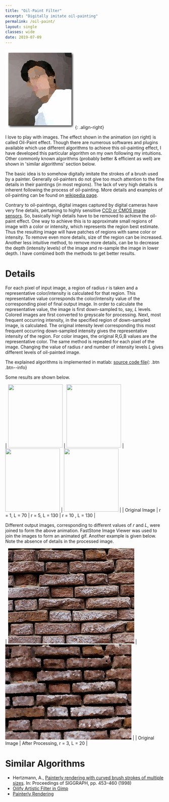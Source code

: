 ```yaml
---
title: "Oil-Paint Filter"
excerpt: "Digitally imitate oil-painting"
permalink: /oil-paint/
layout: single
classes: wide
date: 2019-07-09
---
```


![image-right](/assets/images/chitresh_oil.gif){: .align-right}

I love to play with images. The effect shown in the animation (on right) is called Oil-Paint effect. Though there are numerous softwares and plugins available which use different algorithms to achieve this oil-painting effect, I have developed this particular algorithm on my own following my intuitions. Other commonly known algorithms (probably better & efficient as well) are shown in 'similar algorithms' section below.

The basic idea is to somehow digitally imitate the strokes of a brush used by a painter. Generally oil-painters do not give too much attention to the fine details in their paintings (in most regions). The lack of very high details is inherent following the process of oil-painting. More details and examples of oil-painting can be found on [wikipedia page](http://en.wikipedia.org/wiki/Oil_painting).

Contrary to oil-paintings, digital images captured by digital cameras have very fine details, pertaining to highly sensitive [CCD or CMOS image sensors](http://en.wikipedia.org/wiki/Image_sensor). So, basically high details have to be removed to achieve the oil-paint effect. One way to achieve this is to approximate small regions of image with a color or intensity, which represents the region best estimate. Thus the resulting image will have patches of regions with same color or intensity. To remove even more details, size of the region can be increased. Another less intuitive method, to remove more details, can be to decrease the depth (intensity levels) of the image and re-sample the image in lower depth. I have combined both the methods to get better results.

# Details
For each pixel of input image, a region of radius *r* is taken and a representative color/intensity is calculated for that region. This representative value corresponds the color/intensity value of the corresponding pixel of final output image. In order to calculate the representative value, the image is first down-sampled to, say, *L* levels. Colored images are first converted to greyscale for processing. Next, most  frequent occurring intensity, in the specified region of down-sampled image, is calculated. The original intensity level corresponding this most frequent occurring down-sampled intensity gives the representative intensity of the region. For color images, the original R,G,B values are the representative color. The same method is repeated for each pixel of the image. Changing the value of radius *r* and number of intensity levels *L* gives different levels of oil-painted image. 

The explained algorithms is implemented in matlab: [source code file](http://neuroimage.usc.edu/~chitresh/files/OilPaint.m){: .btn .btn--info}

Some results are shown below.

| <img border="0" height="200" src="http://lh5.ggpht.com/_mNhxSKVM93A/SkxvvCzsXeI/AAAAAAAAEZo/cXXJoFykIcw/chitresh13.jpg" width="173" /> | <img border="0" height="200" src="http://lh5.ggpht.com/_mNhxSKVM93A/SkxvwtMml0I/AAAAAAAAEZ8/Db5iPCpg9I0/chitresh10.jpg" width="173" /> | <img border="0" height="200" src="http://lh6.ggpht.com/_mNhxSKVM93A/SkxvyKdRyqI/AAAAAAAAEaM/WYUFp0ua3Gw/chitresh06.jpg" width="173" /> | <img border="0" height="200" src="http://lh5.ggpht.com/_mNhxSKVM93A/SkxvzuRO0aI/AAAAAAAAEag/F0YFbCI24Fs/chitresh01.jpg" width="173" /> |
| Original Image | r = 1, L = 70 | r = 5, L = 130 | r = 10 , L = 130 |


Different output images, corresponding to different values of *r* and *L*, were joined to form the above animation. FastStone Image Viewer was used to join the images to form an animated gif. Another example is given below. Note the absence of details in the processed image.

| <img border="0" src="/assets/images/bricks.jpg" /> | <img border="0" src="/assets/images/bricks_oil_paint.jpg" /> |
| Original Image | After Processing, r = 3, L = 20 |

#  Similar Algorithms

- Hertzmann, A., [Painterly rendering with curved brush strokes of multiple sizes](http://portal.acm.org/citation.cfm?id=280951). In: Proceedings of SIGGRAPH, pp. 453–460 (1998)
- [Oilify Artistic Filter in Gimp](https://docs.gimp.org/en/plug-in-oilify.html)
- [Painterly Rendering](http://www.paulsprojects.net/opengl/painting/painting.html)

